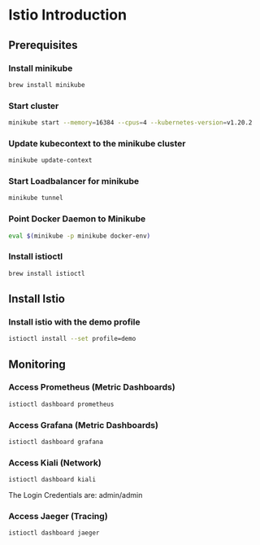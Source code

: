 # Istio Introduction

## Prerequisites 

### Install minikube
```bash
brew install minikube
```

### Start cluster
```bash
minikube start --memory=16384 --cpus=4 --kubernetes-version=v1.20.2
```

### Update kubecontext to the minikube cluster
```bash
minikube update-context
```

### Start Loadbalancer for minikube
```bash
minikube tunnel
```

### Point Docker Daemon to Minikube
```bash
eval $(minikube -p minikube docker-env)
```

### Install istioctl
```bash
brew install istioctl
```

## Install Istio
### Install istio with the demo profile
```bash
istioctl install --set profile=demo
```

## Monitoring
### Access Prometheus (Metric Dashboards)
```bash
istioctl dashboard prometheus
```
### Access Grafana (Metric Dashboards)
```bash
istioctl dashboard grafana
```
### Access Kiali (Network)
```bash
istioctl dashboard kiali
```
The Login Credentials are: admin/admin
### Access Jaeger (Tracing)
```bash
istioctl dashboard jaeger
```
